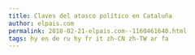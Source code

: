 ```yaml
---
title: Claves del atasco político en Cataluña
author: elpais.com
permalink: 2018-02-21-elpais.com--1160461640.html
tags: hy en de ru hy fr it zh-CN zh-TW ar fa
---
```


